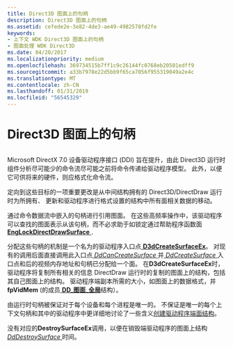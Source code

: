 ```yaml
---
title: Direct3D 图面上的句柄
description: Direct3D 图面上的句柄
ms.assetid: cefede2e-3e82-4de3-ae49-4982578fd2fe
keywords:
- 上下文 WDK Direct3D 图面上的句柄
- 图面处理 WDK Direct3D
ms.date: 04/20/2017
ms.localizationpriority: medium
ms.openlocfilehash: 369734515b7ff1c9c26144fc0768eb20501edff9
ms.sourcegitcommit: a33b7978e22d5bb9f65ca7056f955319049a2e4c
ms.translationtype: MT
ms.contentlocale: zh-CN
ms.lasthandoff: 01/31/2019
ms.locfileid: "56545329"
---
```

# <a name="direct3d-surface-handles"></a>Direct3D 图面上的句柄


## <span id="ddk_direct3d_surface_handles_gg"></span><span id="DDK_DIRECT3D_SURFACE_HANDLES_GG"></span>


Microsoft DirectX 7.0 设备驱动程序接口 (DDI) 旨在提升，由此 Direct3D 运行时组件分析尽可能少的命令流尽可能之前将命令传递给驱动程序模型。 此外，以便它可供将来的硬件，则应格式化命令流。

定向到这些目标的一项重要更改是从中间结构拥有的 Direct3D/DirectDraw 运行时为所拥有、 更新和驱动程序进行格式设置的结构中所有面相关数据的移动。

通过命令数据流中嵌入的句柄进行引用图面。 在这些高频率操作中，该驱动程序可以查找的图面表示从该句柄，而不必求助于如锁定通过帮助程序函数面[ **EngLockDirectDrawSurface** ](https://msdn.microsoft.com/library/windows/hardware/ff564966).

分配这些句柄的机制是一个名为的驱动程序入口点[ **D3dCreateSurfaceEx**](https://msdn.microsoft.com/library/windows/hardware/ff542840)。 对现有的调用后面直接调用此入口点[ *DdCanCreateSurface* ](https://msdn.microsoft.com/library/windows/hardware/ff549213)并[ *DdCreateSurface* ](https://msdn.microsoft.com/library/windows/hardware/ff549263)入口点和后的视频内存地址和句柄已分配给一个面。 在**D3dCreateSurfaceEx**时，驱动程序将复制所有相关的信息 DirectDraw 运行时的复制的图面上的结构，包括其自己图面上的结构。 驱动程序端副本所需的大小，如图面上的数据格式，并**fpVidMem** (的成员[ **DD\_图面\_全局**](https://msdn.microsoft.com/library/windows/hardware/ff551726)结构）。

由运行时句柄被保证对于每个设备和每个进程是唯一的。 不保证是唯一的每个上下文句柄和其中的驱动程序中更详细地讨论了一些含义[创建驱动程序端面结构](creating-driver-side-surface-structures.md)。

没有对应的**DestroySurfaceEx**调用，以便在销毁端驱动程序的图面上结构[ *DdDestroySurface* ](https://msdn.microsoft.com/library/windows/hardware/ff549281)时间。

 

 





